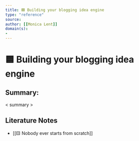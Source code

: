 ```yaml
---
title: 🟦 Building your blogging idea engine
type: "reference"
source: 
author: [[Monica Lent]]
domain(s):
- 
---
```

# 🟦 Building your blogging idea engine

## Summary:

< summary >

## Literature Notes

- [[🟨 Nobody ever starts from scratch]]
